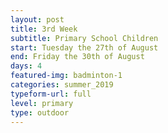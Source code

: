 ```yaml
---
layout: post
title: 3rd Week
subtitle: Primary School Children
start: Tuesday the 27th of August
end: Friday the 30th of August
days: 4
featured-img: badminton-1
categories: summer_2019
typeform-url: full
level: primary
type: outdoor
---
```

